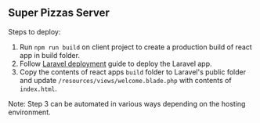 **Super Pizzas Server**
---
Steps to deploy:

1. Run `npm run build` on client project to create a production build of react app in build folder.
2. Follow [Laravel deployment](https://laravel.com/docs/6.x/deployment) guide to deploy the Laravel app. 
3. Copy the contents of react apps `build` folder to Laravel's public folder and update `/resources/views/welcome.blade.php` with contents of `index.html`.

Note: Step 3 can be automated in various ways depending on the hosting environment.
